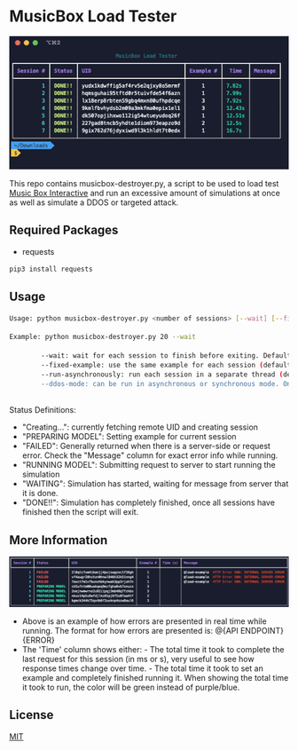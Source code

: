 # MusicBox Load Tester
![My Image](screenshots/alldone.png)


This repo contains musicbox-destroyer.py, a script to be used to load test [Music Box Interactive](https://musicbox.acom.ucar.edu/) and run an excessive amount of simulations at once as well as simulate a DDOS or targeted attack.

## Required Packages

- requests

```bash
pip3 install requests
```

## Usage

```bash
Usage: python musicbox-destroyer.py <number of sessions> [--wait] [--fixed-example] [--run-asynchronously] [--ddos-mode]

Example: python musicbox-destroyer.py 20 --wait

        --wait: wait for each session to finish before exiting. Default is to exit as soon as all sessions are created but not necessarily finished.
        --fixed-example: use the same example for each session (default is to use a random example)
        --run-asynchronously: run each session in a separate thread (default is to run each session sequentially). This is useful for testing the server's ability to handle multiple sessions at once (load testing), but it will not give you an accurate idea of how long it takes to run a single session.
        --ddos-mode: can be run in asynchronous or synchronous mode. Once sessions are done running in this mode they'll be restarted from the beginning. This is useful for testing the server's ability to handle a large number of sessions at once (DDoS testing). To stop the script, press CTRL+C, otherwise it'll run forever. For this mode the <number of sessions> will indicate how many should run at a time, however, the script will keep creating new sessions until you stop it.
       
```

Status Definitions:
- "Creating...": currently fetching remote UID and creating session
- "PREPARING MODEL": Setting example for current session
- "FAILED": Generally returned when there is a server-side or request error. Check the "Message" column for exact error info while running.
- "RUNNING MODEL": Submitting request to server to start running the simulation
- "WAITING": Simulation has started, waiting for message from server that it is done.
- "DONE!!": Simulation has completely finished, once all sessions have finished then the script will exit.


## More Information
![My Image](screenshots/errors-eg.png)

- Above is an example of how errors are presented in real time while running. The format for how errors are presented is: @{API ENDPOINT} {ERROR}
- The 'Time' column shows either:
        - The total time it took to complete the last request for this session (in ms or s), very useful to see how response times change over time.
        - The total time it took to set an example and completely finished running it. When showing the total time it took to run, the color will be green instead of purple/blue.

## License

[MIT](https://choosealicense.com/licenses/mit/)
